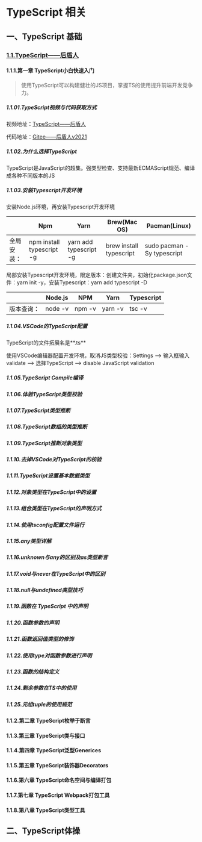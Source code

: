 # TypeScript 相关

## 一、TypeScript 基础

### [1.1.TypeScript——后盾人](https://www.houdunren.com/front/system/11)

#### 1.1.1.第一章 TypeScript小白快速入门

> 使用TypeScript可以构建健壮的JS项目，掌握TS的使用提升前端开发竞争力。

##### 1.1.01.TypeScript视频与代码获取方式

视频地址：[TypeScript——后盾人](https://www.bilibili.com/video/BV1MQ4y1B7fs?p=1)

代码地址：[Gitee——后盾人v2021](https://gitee.com/houdunren/v2021)

##### 1.1.02.为什么选择TypeScript

TypeScript是JavaScript的超集。强类型检查、支持最新ECMAScript规范、编译成各种不同版本的JS

##### 1.1.03.安装Typescript开发环境

安装Node.js环境，再安装Typescript开发环境

|            | Npm                       | Yarn                   | Brew(Mac OS)            | Pacman(Linux)              |
| ---------- | ------------------------- | ---------------------- | ----------------------- | -------------------------- |
| 全局安装： | npm install typescript -g | yarn add typescript -g | brew install typescript | sudo pacman -Sy typescript |

局部安装Typescript开发环境，限定版本：创建文件夹，初始化package.json文件：yarn init -y，安装Typescript：yarn add typescript -D

|            | Node.js | NPM    | Yarn    | Typescript |
| ---------- | ------- | ------ | ------- | ---------- |
| 版本查询： | node -v | npm -v | yarn -v | tsc -v     |

##### 1.1.04.VSCode的TypeScript配置

TypeScript的文件拓展名是**.ts**

使用VSCode编辑器配置开发环境，取消JS类型校验：Settings --> 输入框输入validate --> 选择TypeScript --> disable JavaScript validation

##### 1.1.05.TypeScript Compile编译

##### 1.1.06.体验TypeScript类型校验

##### 1.1.07.TypeScript类型推断

##### 1.1.08.TypeScript数组的类型推断

##### 1.1.09.TypeScript推断对象类型

##### 1.1.10.去掉VSCode对TypeScript的校验

##### 1.1.11.TypeScript设置基本数据类型

##### 1.1.12.对象类型在TypeScript中的设置

##### 1.1.13.组合类型在TypeScript的声明方式

##### 1.1.14.使用tsconfig配置文件运行

##### 1.1.15.any类型详解

##### 1.1.16.unknown与any的区别及as类型断言

##### 1.1.17.void与never在TypeScript中的区别

##### 1.1.18.null与undefined类型技巧

##### 1.1.19.函数在 TypeScript 中的声明

##### 1.1.20.函数参数的声明

##### 1.1.21.函数返回值类型的修饰

##### 1.1.22.使用type对函数参数进行声明

##### 1.1.23.函数的结构定义

##### 1.1.24.剩余参数在TS中的使用

##### 1.1.25.元组tuple的使用规范

#### 1.1.2.第二章 TypeScript枚举于断言

#### 1.1.3.第三章 TypeScript类与接口

#### 1.1.4.第四章 TypeScript泛型Generices

#### 1.1.5.第五章 TypeScript装饰器Decorators

#### 1.1.6.第六章 TypeScript命名空间与编译打包

#### 1.1.7.第七章 TypeScript Webpack打包工具

#### 1.1.8.第八章 TypeScript类型工具

## 二、TypeScript体操

